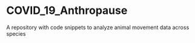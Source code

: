 # COVID_19_Anthropause
A repository with code snippets to analyze animal movement data across species
